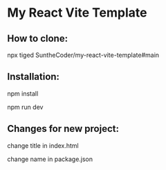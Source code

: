 # My React Vite Template

## How to clone:

npx tiged SuntheCoder/my-react-vite-template#main <new-project-name>

## Installation:

npm install

npm run dev

## Changes for new project:

change title in index.html

change name in package.json


